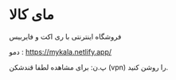 # مای کالا
فروشگاه اینترنتی با ری اکت  و فایربیس

دمو : 
https://mykala.netlify.app/

پ.ن: 
برای مشاهده لطفا قندشکن (vpn) را روشن کنید.
